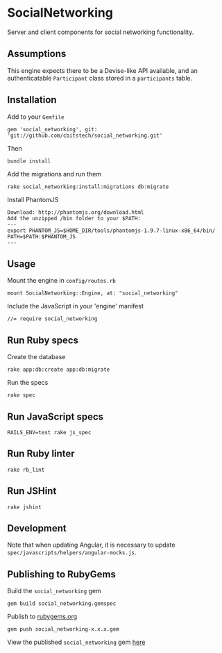 # SocialNetworking

Server and client components for social networking functionality.

## Assumptions

This engine expects there to be a Devise-like API available, and an
authenticatable `Participant` class stored in a `participants` table.

## Installation

Add to your `Gemfile`

    gem 'social_networking', git: 'git://github.com/cbitstech/social_networking.git'

Then

    bundle install

Add the migrations and run them

    rake social_networking:install:migrations db:migrate

Install PhantomJS

    Download: http://phantomjs.org/download.html
    Add the unzipped /bin folder to your $PATH:
    ---
    export PHANTOM_JS=$HOME_DIR/tools/phantomjs-1.9.7-linux-x86_64/bin/
    PATH=$PATH:$PHANTOM_JS
    ---

## Usage

Mount the engine in `config/routes.rb`

    mount SocialNetworking::Engine, at: "social_networking"

Include the JavaScript in your 'engine' manifest

    //= require social_networking

## Run Ruby specs

Create the database

    rake app:db:create app:db:migrate

Run the specs

    rake spec

## Run JavaScript specs

    RAILS_ENV=test rake js_spec

## Run Ruby linter

    rake rb_lint

## Run JSHint

    rake jshint

## Development

Note that when updating Angular, it is necessary to update
`spec/javascripts/helpers/angular-mocks.js`.

## Publishing to RubyGems

Build the `social_networking` gem

```console
gem build social_networking.gemspec
```

Publish to [rubygems.org](https://rubygems.org)

```console
gem push social_networking-x.x.x.gem
```

View the published `social_networking` gem [here](https://rubygems.org/gems/social_networking)
